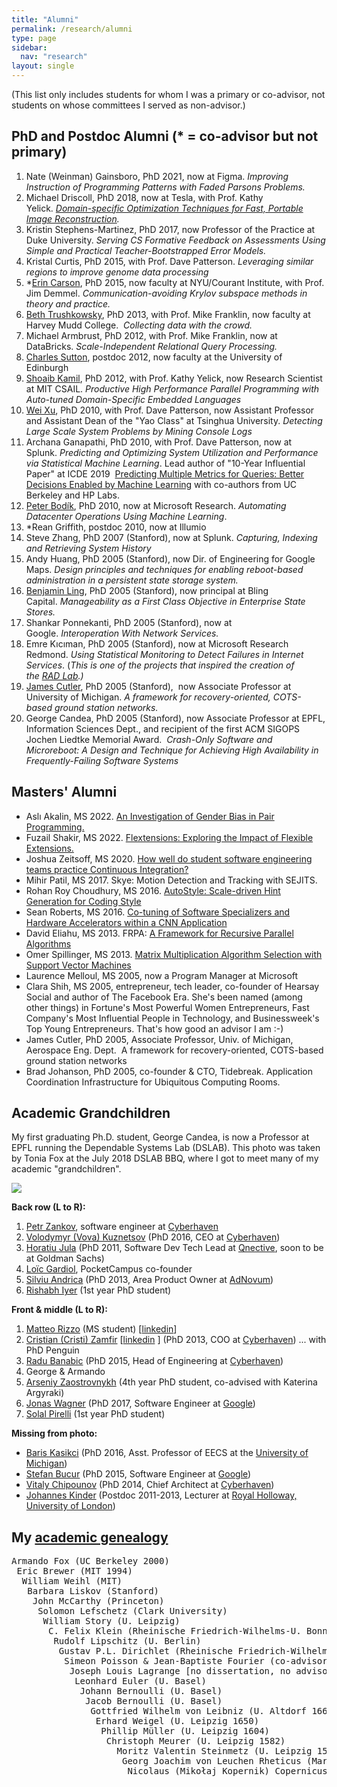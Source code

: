```yaml
---
title: "Alumni"
permalink: /research/alumni
type: page
sidebar:
  nav: "research"
layout: single
---
```



(This list only includes students for whom I was a primary or
co-advisor, not students on whose committees I served as non-advisor.)

PhD and Postdoc Alumni (* = co-advisor but not primary)
----------------------

1.  Nate (Weinman) Gainsboro, PhD 2021, now at Figma.  *Improving Instruction of Programming Patterns with Faded Parsons Problems.*
1.  Michael Driscoll, PhD 2018, now at Tesla, with Prof. Kathy Yelick. *[Domain-specific Optimization Techniques for Fast, Portable Image Reconstruction](https://docs.google.com/presentation/d/1arbQhfpIRjmv-B5Y6Fhom1pon9bY6FcemPz9xvkxcac/edit#slide=id.p).*
2.  Kristin Stephens-Martinez, PhD 2017, now Professor of the Practice at Duke University. *Serving CS Formative Feedback on Assessments Using Simple and Practical Teacher-Bootstrapped Error Models.*
3.  Kristal Curtis, PhD 2015, with Prof. Dave Patterson. *Leveraging similar regions to improve genome data processing*
4.  *[Erin Carson](https://math.nyu.edu/~erinc/), PhD 2015, now faculty at NYU/Courant Institute, with Prof. Jim Demmel. *Communication-avoiding Krylov subspace methods in theory and practice.*
5.  [Beth Trushkowsky](http://www.cs.hmc.edu/~beth/), PhD 2013, with Prof. Mike Franklin, now faculty at Harvey Mudd College.  *Collecting data with the crowd.*
6.  Michael Armbrust, PhD 2012, with Prof. Mike Franklin, now at DataBricks. *Scale-Independent Relational Query Processing.*
7.  [Charles Sutton](http://homepages.inf.ed.ac.uk/csutton/), postdoc 2012, now faculty at the University of Edinburgh
8.  [Shoaib Kamil](http://people.csail.mit.edu/skamil/), PhD 2012, with Prof. Kathy Yelick, now Research Scientist at MIT CSAIL. *Productive High Performance Parallel Programming with Auto-tuned Domain-Specific Embedded Languages*
9.  [Wei Xu](http://iiis.tsinghua.edu.cn/~weixu/), PhD 2010, with Prof. Dave Patterson, now Assistant Professor and Assistant Dean of the "Yao Class" at Tsinghua University. *Detecting Large Scale System Problems by Mining Console Logs*
10. Archana Ganapathi, PhD 2010, with Prof. Dave Patterson, now at Splunk. *Predicting and Optimizing System Utilization and Performance via Statistical Machine Learning*. Lead author of "10-Year Influential Paper" at ICDE 2019  [Predicting Multiple Metrics for Queries: Better Decisions Enabled by Machine Learning](https://dl.acm.org/citation.cfm?id=1547490) with co-authors from UC Berkeley and HP Labs.
11. [Peter Bodík](https://www.microsoft.com/en-us/research/people/peterb/), PhD 2010, now at Microsoft Research. *Automating Datacenter Operations Using Machine Learning*.
12. *Rean Griffith, postdoc 2010, now at Illumio
13. Steve Zhang, PhD 2007 (Stanford), now at Splunk. *Capturing, Indexing and Retrieving System History*
14. Andy Huang, PhD 2005 (Stanford), now Dir. of Engineering for Google Maps. *Design principles and techniques for enabling reboot-based administration in a persistent state storage system.*
15. [Benjamin Ling](http://www.crunchbase.com/person/ben-ling), PhD 2005 (Stanford), now principal at Bling Capital. *Manageability as a First Class Objective in Enterprise State Stores.*
16. Shankar Ponnekanti, PhD 2005 (Stanford), now at Google. *Interoperation With Network Services.*
17. Emre Kıcıman, PhD 2005 (Stanford), now at Microsoft Research Redmond. *Using Statistical Monitoring to Detect Failures in Internet Services*. (*This is one of the projects that inspired the creation of the [RAD Lab](http://www.armandofox.com/research/rad-lab).)*
18. [James Cutler](http://www.engin.umich.edu/college/about/people/profiles/a-to-e/james-cutler), PhD 2005 (Stanford),  now Associate Professor at University of Michigan. *A framework for recovery-oriented, COTS-based ground station networks.* 
19. George Candea, PhD 2005 (Stanford), now Associate Professor at EPFL, Information Sciences Dept., and recipient of the first ACM SIGOPS Jochen Liedtke Memorial Award.  *Crash-Only Software and Microreboot: A Design and Technique for Achieving High Availability in Frequently-Failing Software Systems*

Masters' Alumni
---------------

-  Aslı Akalin, MS 2022.  [An Investigation of Gender Bias in Pair Programming.](https://www2.eecs.berkeley.edu/Pubs/TechRpts/2023/EECS-2023-155.html)
-  Fuzail Shakir, MS 2022.  [Flextensions: Exploring the Impact of
Flexible Extensions.](https://www2.eecs.berkeley.edu/Pubs/TechRpts/2023/EECS-2023-117.html)
-   Joshua Zeitsoff, MS 2020.  [How well do student software engineering teams practice Continuous Integration?](https://www2.eecs.berkeley.edu/Pubs/TechRpts/2020/EECS-2020-183.html)
-   Mihir Patil, MS 2017. Skye: Motion Detection and Tracking with SEJITS.
-   Rohan Roy Choudhury, MS 2016. [AutoStyle: Scale-driven Hint Generation for Coding Style](http://www2.eecs.berkeley.edu/Pubs/TechRpts/2016/EECS-2016-40.html)
-   Sean Roberts, MS 2016. [Co-tuning of Software Specializers and Hardware Accelerators within a CNN Application](http://www2.eecs.berkeley.edu/Pubs/TechRpts/2016/EECS-2016-53.html)
-   David Eliahu, MS 2013. FRPA: [A Framework for Recursive Parallel Algorithms](http://www2.eecs.berkeley.edu/Pubs/TechRpts/2015/EECS-2015-28.html)
-   Omer Spillinger, MS 2013. [Matrix Multiplication Algorithm Selection with Support Vector Machines](http://www2.eecs.berkeley.edu/Pubs/TechRpts/2015/EECS-2015-29.html)
-   Laurence Melloul, MS 2005, now a Program Manager at Microsoft
-   Clara Shih, MS 2005, entrepreneur, tech leader, co-founder of Hearsay Social and author of The Facebook Era. She's been named (among other things) in Fortune's Most Powerful Women Entrepreneurs, Fast Company's Most Influential People in Technology, and Businessweek's Top Young Entrepreneurs. That's how good an advisor I am :-)
-   James Cutler, PhD 2005, Associate Professor, Univ. of Michigan, Aerospace Eng. Dept.  A framework for recovery-oriented, COTS-based ground station networks
-   Brad Johanson, PhD 2005, co-founder & CTO, Tidebreak. Application Coordination Infrastructure for Ubiquitous Computing Rooms.

Academic Grandchildren
----------------------

My first graduating Ph.D. student, George Candea, is now a Professor at EPFL running the Dependable Systems Lab (DSLAB). This photo was taken by Tonia Fox at the July 2018 DSLAB BBQ, where I got to meet many of my academic "grandchildren".

[![](http://www.armandofox.com/_/rsrc/1591732492820/research/alumni/image1.jpg)](http://www.armandofox.com/research/alumni/image1.jpg?attredirects=0)

**Back row (L to R):**

1.  [Petr Zankov](https://www.linkedin.com/in/petr-zankov/), software engineer at [Cyberhaven](http://cyberhaven.io/)
2.  [Volodymyr (Vova) Kuznetsov](http://volodymyrkuznetsov.info/) (PhD 2016, CEO at [Cyberhaven](http://cyberhaven.io/))
3.  [Horatiu Jula](https://www.linkedin.com/in/horatiu-jula-63a02a7) (PhD 2011, Software Dev Tech Lead at [Qnective](https://www.qnective.com/), soon to be at Goldman Sachs)
4.  [Loïc Gardiol](https://www.linkedin.com/in/loicgardiol/), PocketCampus co-founder
5.  [Silviu Andrica](https://www.linkedin.com/in/silviuandrica) (PhD 2013, Area Product Owner at [AdNovum](http://www.adnovum.ch/en/))
6.  [Rishabh Iyer](http://people.epfl.ch/rishabh.iyer) (1st year PhD student)

**Front & middle (L to R):**

1.  [Matteo Rizzo](https://people.epfl.ch/matteo.rizzo?lang=en) (MS student) [[linkedin](http://www.linkedin.com/in/matteo-rizzo-394827135)]
2.  [Cristian (Cristi) Zamfir](http://dslab.epfl.ch/people/zamfir/) [[linkedin](https://www.linkedin.com/in/cristizamfir/) ] (PhD 2013, COO at [Cyberhaven](https://cyberhaven.io/)) ... with PhD Penguin
3.  [Radu Banabic](https://www.linkedin.com/in/radubanabic) (PhD 2015, Head of Engineering at [Cyberhaven](http://cyberhaven.io/)) 
4.  George & Armando
5.  [Arseniy Zaostrovnykh](http://people.epfl.ch/arseniy.zaostrovnykh) (4th year PhD student, co-advised with Katerina Argyraki)
6.  [Jonas Wagner](http://blog.purpureus.net/research/) (PhD 2017, Software Engineer at [Google](https://google.com/))
7.  [Solal Pirelli](https://people.epfl.ch/solal.pirelli) (1st year PhD student)

**Missing from photo:**

-   [Baris Kasikci](http://www.bariskasikci.org/) (PhD 2016, Asst. Professor of EECS at the [University of Michigan](http://www.eecs.umich.edu/))
-   [Stefan Bucur](http://www.stefanbucur.net/) (PhD 2015, Software Engineer at [Google](http://google.com/))
-   [Vitaly Chipounov](http://dslab.epfl.ch/people/chipounov/) (PhD 2014, Chief Architect at [Cyberhaven](http://cyberhaven.io/))
-   [Johannes Kinder](http://www.cs.rhul.ac.uk/home/kinder/) (Postdoc 2011-2013, Lecturer at [Royal Holloway, University of London](https://www.royalholloway.ac.uk/home.aspx))

My [academic genealogy](https://academictree.org/computerscience/peopleinfo.php?pid=184218)
-------------------------------------------------------------------------------------------
<pre>
Armando Fox (UC Berkeley 2000)
 Eric Brewer (MIT 1994)
  William Weihl (MIT)
   Barbara Liskov (Stanford)
    John McCarthy (Princeton)
     Solomon Lefschetz (Clark University)
      William Story (U. Leipzig)
       C. Felix Klein (Rheinische Friedrich-Wilhelms-U. Bonn)
        Rudolf Lipschitz (U. Berlin)
         Gustav P.L. Dirichlet (Rheinische Friedrich-Wilhelms-U. Bonn)
          Simeon Poisson & Jean-Baptiste Fourier (co-advisors; École Polytechnique)
           Joseph Louis Lagrange [no dissertation, no advisor]
            Leonhard Euler (U. Basel)
             Johann Bernoulli (U. Basel)
              Jacob Bernoulli (U. Basel)
               Gottfried Wilhelm von Leibniz (U. Altdorf 1666)
                Erhard Weigel (U. Leipzig 1650)
                 Phillip Müller (U. Leipzig 1604)
                  Christoph Meurer (U. Leipzig 1582)
                    Moritz Valentin Steinmetz (U. Leipzig 1550, 1567)
                     Georg Joachim von Leuchen Rheticus (Martin-Luther-U. Halle-Wittenberg 1535)
                      Nicolaus (Mikołaj Kopernik) Copernicus (U. di Bologna, U. degli Studi di Padova, U. Jagielloński, U. degli Studi di Ferrara 1499)
</pre>
